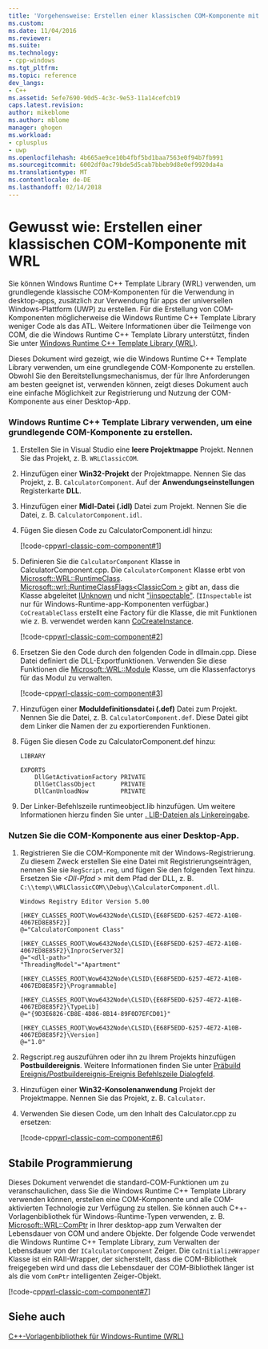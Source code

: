 ```yaml
---
title: 'Vorgehensweise: Erstellen einer klassischen COM-Komponente mit WRL | Microsoft Docs'
ms.custom: 
ms.date: 11/04/2016
ms.reviewer: 
ms.suite: 
ms.technology:
- cpp-windows
ms.tgt_pltfrm: 
ms.topic: reference
dev_langs:
- C++
ms.assetid: 5efe7690-90d5-4c3c-9e53-11a14cefcb19
caps.latest.revision: 
author: mikeblome
ms.author: mblome
manager: ghogen
ms.workload:
- cplusplus
- uwp
ms.openlocfilehash: 4b665ae9ce10b4fbf5bd1baa7563e0f94b7fb991
ms.sourcegitcommit: 6002df0ac79bde5d5cab7bbeb9d8e0ef9920da4a
ms.translationtype: MT
ms.contentlocale: de-DE
ms.lasthandoff: 02/14/2018
---
```

# <a name="how-to-create-a-classic-com-component-using-wrl"></a>Gewusst wie: Erstellen einer klassischen COM-Komponente mit WRL
Sie können Windows Runtime C++ Template Library (WRL) verwenden, um grundlegende klassische COM-Komponenten für die Verwendung in desktop-apps, zusätzlich zur Verwendung für apps der universellen Windows-Plattform (UWP) zu erstellen. Für die Erstellung von COM-Komponenten möglicherweise die Windows Runtime C++ Template Library weniger Code als das ATL. Weitere Informationen über die Teilmenge von COM, die die Windows Runtime C++ Template Library unterstützt, finden Sie unter [Windows Runtime C++ Template Library (WRL)](../windows/windows-runtime-cpp-template-library-wrl.md).  
  
 Dieses Dokument wird gezeigt, wie die Windows Runtime C++ Template Library verwenden, um eine grundlegende COM-Komponente zu erstellen. Obwohl Sie den Bereitstellungsmechanismus, der für Ihre Anforderungen am besten geeignet ist, verwenden können, zeigt dieses Dokument auch eine einfache Möglichkeit zur Registrierung und Nutzung der COM-Komponente aus einer Desktop-App.  
  
### <a name="to-use-the-windows-runtime-c-template-library-to-create-a-basic-classic-com-component"></a>Windows Runtime C++ Template Library verwenden, um eine grundlegende COM-Komponente zu erstellen.  
  
1.  Erstellen Sie in Visual Studio eine **leere Projektmappe** Projekt. Nennen Sie das Projekt, z. B. `WRLClassicCOM`.  
  
2.  Hinzufügen einer **Win32-Projekt** der Projektmappe. Nennen Sie das Projekt, z. B. `CalculatorComponent`. Auf der **Anwendungseinstellungen** Registerkarte **DLL**.  
  
3.  Hinzufügen einer **Midl-Datei (.idl)** Datei zum Projekt. Nennen Sie die Datei, z. B. `CalculatorComponent.idl`.  
  
4.  Fügen Sie diesen Code zu CalculatorComponent.idl hinzu:  
  
     [!code-cpp[wrl-classic-com-component#1](../windows/codesnippet/CPP/how-to-create-a-classic-com-component-using-wrl_1.idl)]  
  
5.  Definieren Sie die `CalculatorComponent` Klasse in CalculatorComponent.cpp. Die `CalculatorComponent` Klasse erbt von [Microsoft::WRL::RuntimeClass](../windows/runtimeclass-class.md). [Microsoft::wrl::RuntimeClassFlags\<ClassicCom >](../windows/runtimeclassflags-structure.md) gibt an, dass die Klasse abgeleitet [IUnknown](http://msdn.microsoft.com/library/windows/desktop/ms680509\(v=vs.85\).aspx) und nicht ["iinspectable"](http://msdn.microsoft.com/library/br205821\(v=vs.85\).aspx). (`IInspectable` ist nur für Windows-Runtime-app-Komponenten verfügbar.) `CoCreatableClass` erstellt eine Factory für die Klasse, die mit Funktionen wie z. B. verwendet werden kann [CoCreateInstance](http://msdn.microsoft.com/library/windows/desktop/ms686615\(v=vs.85\).aspx).  
  
     [!code-cpp[wrl-classic-com-component#2](../windows/codesnippet/CPP/how-to-create-a-classic-com-component-using-wrl_2.cpp)]  
  
6.  Ersetzen Sie den Code durch den folgenden Code in dllmain.cpp. Diese Datei definiert die DLL-Exportfunktionen. Verwenden Sie diese Funktionen die [Microsoft::WRL::Module](../windows/module-class.md) Klasse, um die Klassenfactorys für das Modul zu verwalten.  
  
     [!code-cpp[wrl-classic-com-component#3](../windows/codesnippet/CPP/how-to-create-a-classic-com-component-using-wrl_3.cpp)]  
  
7.  Hinzufügen einer **Moduldefinitionsdatei (.def)** Datei zum Projekt. Nennen Sie die Datei, z. B. `CalculatorComponent.def`. Diese Datei gibt dem Linker die Namen der zu exportierenden Funktionen.  
  
8.  Fügen Sie diesen Code zu CalculatorComponent.def hinzu:  
  
    ```
    LIBRARY

    EXPORTS
        DllGetActivationFactory PRIVATE
        DllGetClassObject       PRIVATE
        DllCanUnloadNow         PRIVATE  
    ```

9. Der Linker-Befehlszeile runtimeobject.lib hinzufügen. Um weitere Informationen hierzu finden Sie unter [. LIB-Dateien als Linkereingabe](../build/reference/dot-lib-files-as-linker-input.md).  
  
### <a name="to-consume-the-com-component-from-a-desktop-app"></a>Nutzen Sie die COM-Komponente aus einer Desktop-App.  
  
1.  Registrieren Sie die COM-Komponente mit der Windows-Registrierung. Zu diesem Zweck erstellen Sie eine Datei mit Registrierungseinträgen, nennen Sie sie `RegScript.reg`, und fügen Sie den folgenden Text hinzu. Ersetzen Sie  *\<Dll-Pfad >* mit dem Pfad der DLL, z. B. `C:\\temp\\WRLClassicCOM\\Debug\\CalculatorComponent.dll`.  
  
    ```
    Windows Registry Editor Version 5.00

    [HKEY_CLASSES_ROOT\Wow6432Node\CLSID\{E68F5EDD-6257-4E72-A10B-4067ED8E85F2}]
    @="CalculatorComponent Class"

    [HKEY_CLASSES_ROOT\Wow6432Node\CLSID\{E68F5EDD-6257-4E72-A10B-4067ED8E85F2}\InprocServer32]
    @="<dll-path>"
    "ThreadingModel"="Apartment"

    [HKEY_CLASSES_ROOT\Wow6432Node\CLSID\{E68F5EDD-6257-4E72-A10B-4067ED8E85F2}\Programmable]

    [HKEY_CLASSES_ROOT\Wow6432Node\CLSID\{E68F5EDD-6257-4E72-A10B-4067ED8E85F2}\TypeLib]
    @="{9D3E6826-CB8E-4D86-8B14-89F0D7EFCD01}"

    [HKEY_CLASSES_ROOT\Wow6432Node\CLSID\{E68F5EDD-6257-4E72-A10B-4067ED8E85F2}\Version]
    @="1.0"
    ```  
  
2.  Regscript.reg auszuführen oder ihn zu Ihrem Projekts hinzufügen **Postbuildereignis**. Weitere Informationen finden Sie unter [Präbuild Ereignis/Postbuildereignis-Ereignis Befehlszeile Dialogfeld](/visualstudio/ide/reference/pre-build-event-post-build-event-command-line-dialog-box).  
  
3.  Hinzufügen einer **Win32-Konsolenanwendung** Projekt der Projektmappe. Nennen Sie das Projekt, z. B. `Calculator`.  
  
4.  Verwenden Sie diesen Code, um den Inhalt des Calculator.cpp zu ersetzen:  
  
     [!code-cpp[wrl-classic-com-component#6](../windows/codesnippet/CPP/how-to-create-a-classic-com-component-using-wrl_6.cpp)]  
  
## <a name="robust-programming"></a>Stabile Programmierung  
 Dieses Dokument verwendet die standard-COM-Funktionen um zu veranschaulichen, dass Sie die Windows Runtime C++ Template Library verwenden können, erstellen eine COM-Komponente und alle COM-aktivierten Technologie zur Verfügung zu stellen. Sie können auch C++-Vorlagenbibliothek für Windows-Runtime-Typen verwenden, z. B. [Microsoft::WRL::ComPtr](../windows/comptr-class.md) in Ihrer desktop-app zum Verwalten der Lebensdauer von COM und andere Objekte. Der folgende Code verwendet die Windows Runtime C++ Template Library, zum Verwalten der Lebensdauer von der `ICalculatorComponent` Zeiger. Die `CoInitializeWrapper` Klasse ist ein RAII-Wrapper, der sicherstellt, dass die COM-Bibliothek freigegeben wird und dass die Lebensdauer der COM-Bibliothek länger ist als die vom `ComPtr` intelligenten Zeiger-Objekt.  
  
 [!code-cpp[wrl-classic-com-component#7](../windows/codesnippet/CPP/how-to-create-a-classic-com-component-using-wrl_7.cpp)]  
  
## <a name="see-also"></a>Siehe auch  
 [C++-Vorlagenbibliothek für Windows-Runtime (WRL)](../windows/windows-runtime-cpp-template-library-wrl.md)